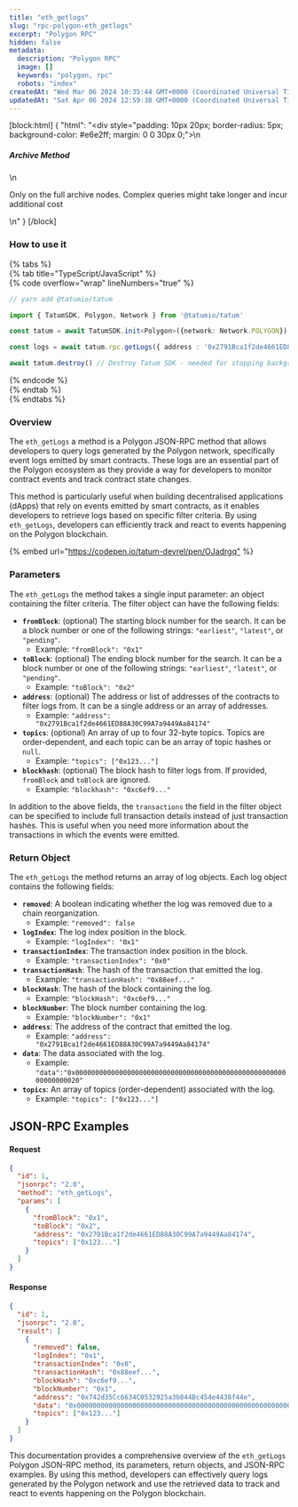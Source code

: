```yaml
---
title: "eth_getlogs"
slug: "rpc-polygon-eth_getlogs"
excerpt: "Polygon RPC"
hidden: false
metadata: 
  description: "Polygon RPC"
  image: []
  keywords: "polygon, rpc"
  robots: "index"
createdAt: "Wed Mar 06 2024 10:35:44 GMT+0000 (Coordinated Universal Time)"
updatedAt: "Sat Apr 06 2024 12:59:38 GMT+0000 (Coordinated Universal Time)"
---
```

[block:html]
{
  "html": "<div style=\"padding: 10px 20px; border-radius: 5px; background-color: #e6e2ff; margin: 0 0 30px 0;\">\n  <h5>Archive Method</h5>\n  <p>Only on the full archive nodes. Complex queries might take longer and incur additional cost</p>\n</div>"
}
[/block]


### How to use it

{% tabs %}  
{% tab title="TypeScript/JavaScript" %}  
{% code overflow="wrap" lineNumbers="true" %}

```typescript
// yarn add @tatumio/tatum

import { TatumSDK, Polygon, Network } from '@tatumio/tatum'

const tatum = await TatumSDK.init<Polygon>({network: Network.POLYGON})

const logs = await tatum.rpc.getLogs({ address : '0x2791Bca1f2de4661ED88A30C99A7a9449Aa84174'})

await tatum.destroy() // Destroy Tatum SDK - needed for stopping background jobs
```

{% endcode %}  
{% endtab %}  
{% endtabs %}

### Overview

The `eth_getLogs` a method is a Polygon JSON-RPC method that allows developers to query logs generated by the Polygon network, specifically event logs emitted by smart contracts. These logs are an essential part of the Polygon ecosystem as they provide a way for developers to monitor contract events and track contract state changes.

This method is particularly useful when building decentralised applications (dApps) that rely on events emitted by smart contracts, as it enables developers to retrieve logs based on specific filter criteria. By using `eth_getLogs`, developers can efficiently track and react to events happening on the Polygon blockchain.

{% embed url="<https://codepen.io/tatum-devrel/pen/OJadrgq"> %}

### Parameters

The `eth_getLogs` the method takes a single input parameter: an object containing the filter criteria. The filter object can have the following fields:

- **`fromBlock`**: (optional) The starting block number for the search. It can be a block number or one of the following strings: `"earliest"`, `"latest"`, or `"pending"`.
  - Example: `"fromBlock": "0x1"`
- **`toBlock`**: (optional) The ending block number for the search. It can be a block number or one of the following strings: `"earliest"`, `"latest"`, or `"pending"`.
  - Example: `"toBlock": "0x2"`
- **`address`**: (optional) The address or list of addresses of the contracts to filter logs from. It can be a single address or an array of addresses.
  - Example: `"address": "0x2791Bca1f2de4661ED88A30C99A7a9449Aa84174"`
- **`topics`**: (optional) An array of up to four 32-byte topics. Topics are order-dependent, and each topic can be an array of topic hashes or `null`.
  - Example: `"topics": ["0x123..."]`
- **`blockhash`**: (optional) The block hash to filter logs from. If provided, `fromBlock` and `toBlock` are ignored.
  - Example: `"blockhash": "0xc6ef9..."`

In addition to the above fields, the `transactions` the field in the filter object can be specified to include full transaction details instead of just transaction hashes. This is useful when you need more information about the transactions in which the events were emitted.

### Return Object

The `eth_getLogs` the method returns an array of log objects. Each log object contains the following fields:

- **`removed`**: A boolean indicating whether the log was removed due to a chain reorganization.
  - Example: `"removed": false`
- **`logIndex`**: The log index position in the block.
  - Example: `"logIndex": "0x1"`
- **`transactionIndex`**: The transaction index position in the block.
  - Example: `"transactionIndex": "0x0"`
- **`transactionHash`**: The hash of the transaction that emitted the log.
  - Example: `"transactionHash": "0x88eef..."`
- **`blockHash`**: The hash of the block containing the log.
  - Example: `"blockHash": "0xc6ef9..."`
- **`blockNumber`**: The block number containing the log.
  - Example: `"blockNumber": "0x1"`
- **`address`**: The address of the contract that emitted the log.
  - Example: `"address": "0x2791Bca1f2de4661ED88A30C99A7a9449Aa84174"`
- **`data`**: The data associated with the log.
  - Example: `"data":"0x0000000000000000000000000000000000000000000000000000000000000020"`
- **`topics`**: An array of topics (order-dependent) associated with the log.
  - Example: `"topics": ["0x123..."]`

## JSON-RPC Examples

#### Request

```json
{
  "id": 1,
  "jsonrpc": "2.0",
  "method": "eth_getLogs",
  "params": [
    {
      "fromBlock": "0x1",
      "toBlock": "0x2",
      "address": "0x2791Bca1f2de4661ED88A30C99A7a9449Aa84174",
      "topics": ["0x123..."]
    }
  ]
}
```

#### Response

```json
{
  "id": 1,
  "jsonrpc": "2.0",
  "result": [
    {
      "removed": false,
      "logIndex": "0x1",
      "transactionIndex": "0x0",
      "transactionHash": "0x88eef...",
      "blockHash": "0xc6ef9...",
      "blockNumber": "0x1",
      "address": "0x742d35Cc6634C0532925a3b844Bc454e4438f44e",
      "data": "0x0000000000000000000000000000000000000000000000000000000000000020",
      "topics": ["0x123..."]
    }
  ]
}
```

This documentation provides a comprehensive overview of the `eth_getLogs` Polygon JSON-RPC method, its parameters, return objects, and JSON-RPC examples. By using this method, developers can effectively query logs generated by the Polygon network and use the retrieved data to track and react to events happening on the Polygon blockchain.
